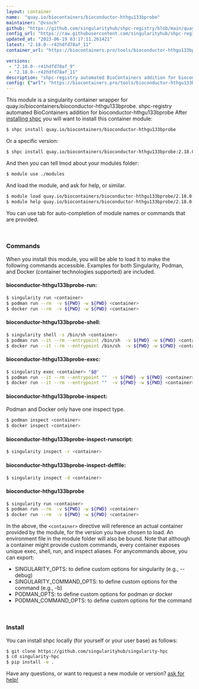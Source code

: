 ```yaml
---
layout: container
name:  "quay.io/biocontainers/bioconductor-hthgu133bprobe"
maintainer: "@vsoch"
github: "https://github.com/singularityhub/shpc-registry/blob/main/quay.io/biocontainers/bioconductor-hthgu133bprobe/container.yaml"
config_url: "https://raw.githubusercontent.com/singularityhub/shpc-registry/main/quay.io/biocontainers/bioconductor-hthgu133bprobe/container.yaml"
updated_at: "2023-06-19 03:17:11.261421"
latest: "2.18.0--r42hdfd78af_11"
container_url: "https://biocontainers.pro/tools/bioconductor-hthgu133bprobe"

versions:
 - "2.18.0--r41hdfd78af_9"
 - "2.18.0--r42hdfd78af_11"
description: "shpc-registry automated BioContainers addition for bioconductor-hthgu133bprobe"
config: {"url": "https://biocontainers.pro/tools/bioconductor-hthgu133bprobe", "maintainer": "@vsoch", "description": "shpc-registry automated BioContainers addition for bioconductor-hthgu133bprobe", "latest": {"2.18.0--r42hdfd78af_11": "sha256:3ae8e12c0bff3604c27bc78dd271d42147320f4b3386970379ad83ea253b8ae1"}, "tags": {"2.18.0--r41hdfd78af_9": "sha256:0c561443a8357051973f5142937412c1ae664d7ff30152183d76e809aec1eb6a", "2.18.0--r42hdfd78af_11": "sha256:3ae8e12c0bff3604c27bc78dd271d42147320f4b3386970379ad83ea253b8ae1"}, "docker": "quay.io/biocontainers/bioconductor-hthgu133bprobe"}
---
```


This module is a singularity container wrapper for quay.io/biocontainers/bioconductor-hthgu133bprobe.
shpc-registry automated BioContainers addition for bioconductor-hthgu133bprobe
After [installing shpc](#install) you will want to install this container module:


```bash
$ shpc install quay.io/biocontainers/bioconductor-hthgu133bprobe
```

Or a specific version:

```bash
$ shpc install quay.io/biocontainers/bioconductor-hthgu133bprobe:2.18.0--r42hdfd78af_11
```

And then you can tell lmod about your modules folder:

```bash
$ module use ./modules
```

And load the module, and ask for help, or similar.

```bash
$ module load quay.io/biocontainers/bioconductor-hthgu133bprobe/2.18.0--r42hdfd78af_11
$ module help quay.io/biocontainers/bioconductor-hthgu133bprobe/2.18.0--r42hdfd78af_11
```

You can use tab for auto-completion of module names or commands that are provided.

<br>

### Commands

When you install this module, you will be able to load it to make the following commands accessible.
Examples for both Singularity, Podman, and Docker (container technologies supported) are included.

#### bioconductor-hthgu133bprobe-run:

```bash
$ singularity run <container>
$ podman run --rm  -v ${PWD} -w ${PWD} <container>
$ docker run --rm  -v ${PWD} -w ${PWD} <container>
```

#### bioconductor-hthgu133bprobe-shell:

```bash
$ singularity shell -s /bin/sh <container>
$ podman run --it --rm --entrypoint /bin/sh  -v ${PWD} -w ${PWD} <container>
$ docker run --it --rm --entrypoint /bin/sh  -v ${PWD} -w ${PWD} <container>
```

#### bioconductor-hthgu133bprobe-exec:

```bash
$ singularity exec <container> "$@"
$ podman run --it --rm --entrypoint ""  -v ${PWD} -w ${PWD} <container> "$@"
$ docker run --it --rm --entrypoint ""  -v ${PWD} -w ${PWD} <container> "$@"
```

#### bioconductor-hthgu133bprobe-inspect:

Podman and Docker only have one inspect type.

```bash
$ podman inspect <container>
$ docker inspect <container>
```

#### bioconductor-hthgu133bprobe-inspect-runscript:

```bash
$ singularity inspect -r <container>
```

#### bioconductor-hthgu133bprobe-inspect-deffile:

```bash
$ singularity inspect -d <container>
```



#### bioconductor-hthgu133bprobe

```bash
$ singularity run <container>
$ podman run --rm  -v ${PWD} -w ${PWD} <container>
$ docker run --rm  -v ${PWD} -w ${PWD} <container>
```


In the above, the `<container>` directive will reference an actual container provided
by the module, for the version you have chosen to load. An environment file in the
module folder will also be bound. Note that although a container
might provide custom commands, every container exposes unique exec, shell, run, and
inspect aliases. For anycommands above, you can export:

 - SINGULARITY_OPTS: to define custom options for singularity (e.g., --debug)
 - SINGULARITY_COMMAND_OPTS: to define custom options for the command (e.g., -b)
 - PODMAN_OPTS: to define custom options for podman or docker
 - PODMAN_COMMAND_OPTS: to define custom options for the command

<br>

### Install

You can install shpc locally (for yourself or your user base) as follows:

```bash
$ git clone https://github.com/singularityhub/singularity-hpc
$ cd singularity-hpc
$ pip install -e .
```

Have any questions, or want to request a new module or version? [ask for help!](https://github.com/singularityhub/singularity-hpc/issues)